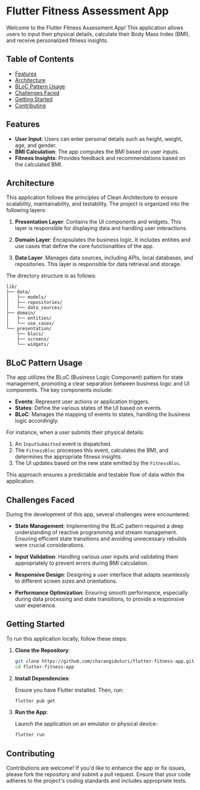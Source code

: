 # Flutter Fitness Assessment App

Welcome to the Flutter Fitness Assessment App! This application allows users to input their physical details, calculate their Body Mass Index (BMI), and receive personalized fitness insights.

## Table of Contents

- [Features](#features)
- [Architecture](#architecture)
- [BLoC Pattern Usage](#bloc-pattern-usage)
- [Challenges Faced](#challenges-faced)
- [Getting Started](#getting-started)
- [Contributing](#contributing)


## Features

- **User Input**: Users can enter personal details such as height, weight, age, and gender.
- **BMI Calculation**: The app computes the BMI based on user inputs.
- **Fitness Insights**: Provides feedback and recommendations based on the calculated BMI.

## Architecture

This application follows the principles of Clean Architecture to ensure scalability, maintainability, and testability. The project is organized into the following layers:

1. **Presentation Layer**: Contains the UI components and widgets. This layer is responsible for displaying data and handling user interactions.

2. **Domain Layer**: Encapsulates the business logic. It includes entities and use cases that define the core functionalities of the app.

3. **Data Layer**: Manages data sources, including APIs, local databases, and repositories. This layer is responsible for data retrieval and storage.

The directory structure is as follows:

```
lib/
├── data/
│   ├── models/
│   ├── repositories/
│   └── data_sources/
├── domain/
│   ├── entities/
│   └── use_cases/
└── presentation/
    ├── blocs/
    ├── screens/
    └── widgets/
```

## BLoC Pattern Usage

The app utilizes the BLoC (Business Logic Component) pattern for state management, promoting a clear separation between business logic and UI components. The key components include:

- **Events**: Represent user actions or application triggers.
- **States**: Define the various states of the UI based on events.
- **BLoC**: Manages the mapping of events to states, handling the business logic accordingly.

For instance, when a user submits their physical details:

1. An `InputSubmitted` event is dispatched.
2. The `FitnessBloc` processes this event, calculates the BMI, and determines the appropriate fitness insights.
3. The UI updates based on the new state emitted by the `FitnessBloc`.

This approach ensures a predictable and testable flow of data within the application.

## Challenges Faced

During the development of this app, several challenges were encountered:

- **State Management**: Implementing the BLoC pattern required a deep understanding of reactive programming and stream management. Ensuring efficient state transitions and avoiding unnecessary rebuilds were crucial considerations.

- **Input Validation**: Handling various user inputs and validating them appropriately to prevent errors during BMI calculation.

- **Responsive Design**: Designing a user interface that adapts seamlessly to different screen sizes and orientations.

- **Performance Optimization**: Ensuring smooth performance, especially during data processing and state transitions, to provide a responsive user experience.

## Getting Started

To run this application locally, follow these steps:

1. **Clone the Repository**:

   ```bash
   git clone https://github.com/charangiduturi/flutter-fitness-app.git
   cd flutter-fitness-app
   ```

2. **Install Dependencies**:

   Ensure you have Flutter installed. Then, run:

   ```bash
   flutter pub get
   ```

3. **Run the App**:

   Launch the application on an emulator or physical device:

   ```bash
   flutter run
   ```

## Contributing

Contributions are welcome! If you'd like to enhance the app or fix issues, please fork the repository and submit a pull request. Ensure that your code adheres to the project's coding standards and includes appropriate tests.

